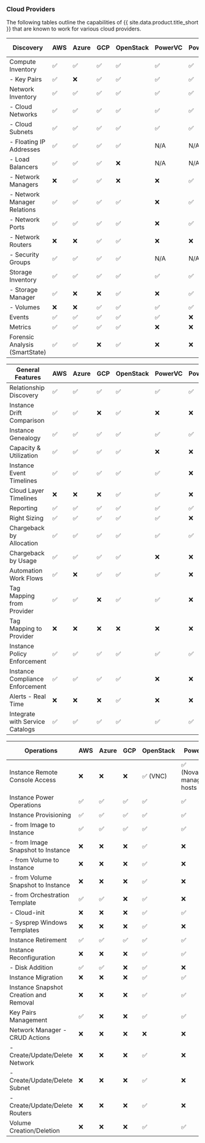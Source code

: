 ### Cloud Providers

The following tables outline the capabilities of {{ site.data.product.title_short }} that are known to work for various cloud providers.

| Discovery                      | AWS | Azure | GCP | OpenStack | PowerVC | PowerVS | IBM VPC | Oracle |
| ------------------------------ | --- | ----- | --- | --------- | ------- | ------- | ------- | ------ |
| Compute Inventory              | ✅  | ✅    | ✅  | ✅        | ✅      | ✅      | ✅     | ✅    |
|   - Key Pairs                  | ✅  | ❌    | ✅  | ✅        | ✅      | ✅      | ✅     | ❌    |
| Network Inventory              | ✅  | ✅    | ✅  | ✅        | ✅      | ✅      | ✅     | ✅    |
|   - Cloud Networks             | ✅  | ✅    | ✅  | ✅        | ✅      | ✅      | ✅     | ✅    |
|   - Cloud Subnets              | ✅  | ✅    | ✅  | ✅        | ✅      | ✅      | ✅     | ✅    |
|   - Floating IP Addresses      | ✅  | ✅    | ✅  | ✅        | N/A     | N/A     | ✅     | ❌    |
|   - Load Balancers             | ✅  | ✅    | ✅  | ❌        | N/A     | N/A     | ✅     | ❌    |
|   - Network Managers           | ❌  | ✅    | ✅  | ❌        | ❌      | ✅      | ✅     | ✅    |
|   - Network Manager Relations  | ✅  | ✅    | ✅  | ✅        | ❌      | ✅      | ✅     | ✅    |
|   - Network Ports              | ✅  | ✅    | ✅  | ✅        | ❌      | ✅      | ✅     | ✅    |
|   - Network Routers            | ❌  | ❌    | ✅  | ✅        | ❌      | ❌      | ✅     | ❌    |
|   - Security Groups            | ✅  | ✅    | ✅  | ✅        | N/A     | N/A     | N/A     | ❌    |
| Storage Inventory              | ✅  | ✅    | ✅  | ✅        | ✅      | ✅      | ✅     | ✅    |
|   - Storage Manager            | ✅  | ❌    | ❌  | ✅        | ❌      | ✅      | ✅     | ❌    |
|   - Volumes                    | ❌  | ❌    | ✅  | ✅        | ✅      | ✅      | ✅     | ✅    |
| Events                         | ✅  | ✅    | ✅  | ✅        | ✅      | ❌      | ✅     | ✅    |
| Metrics                        | ✅  | ✅    | ✅  | ✅        | ❌      | ❌      | ❌     | ✅    |
| Forensic Analysis (SmartState) | ✅  | ✅    | ❌  | ✅        | ❌      | ❌      | ❌     | ❌    |

| General Features                | AWS | Azure | GCP | OpenStack | PowerVC              | PowerVS              | IBM VPC              | Oracle |
| ------------------------------- | --- | ----- | --- | --------- | -------------------- | -------------------- | -------------------- | ------ |
| Relationship Discovery          | ✅  | ✅    | ✅  | ✅        | ✅                   | ✅                   | ✅                   | ✅     |
| Instance Drift Comparison       | ✅  | ✅    | ❌  | ✅        | ❌                   | ❌                   | ❌                   | ❌     |
| Instance Genealogy              | ✅  | ✅    | ✅  | ✅        | ✅                   | ✅                   | ✅                   | ✅     |
| Capacity & Utilization          | ✅  | ✅    | ✅  | ✅        | ❌                   | ❌                   | ❌                   | ✅     |
| Instance Event Timelines        | ✅  | ✅    | ✅  | ✅        | ✅                   | ❌                   | ✅                   | ✅     |
| Cloud Layer Timelines           | ❌  | ❌    | ❌  | ✅        | ✅                   | ❌                   | ❌                   | ❌     |
| Reporting                       | ✅  | ✅    | ✅  | ✅        | ✅                   | ✅                   | ✅                   | ✅     |
| Right Sizing                    | ✅  | ✅    | ✅  | ✅        | ✅                   | ❌                   | ❌                   | ❌     |
| Chargeback by Allocation        | ✅  | ✅    | ✅  | ✅        | ✅                   | ✅                   | ✅                   | ❌     |
| Chargeback by Usage             | ✅  | ✅    | ✅  | ✅        | ❌                   | ❌                   | ❌                   | ❌     |
| Automation Work Flows           | ✅  | ❌    | ✅  | ✅        | ✅                   | ❌                   | ❌                   | ❌     |
| Tag Mapping from Provider       | ✅  | ✅    | ❌  | ✅        | ✅                   | ❌                   | ✅                   | ❌     |
| Tag Mapping to Provider         | ❌  | ❌    | ❌  | ❌        | ❌                   | ❌                   | ❌                   | ❌     |
| Instance Policy Enforcement     | ✅  | ✅    | ✅  | ✅        | ✅                   | ✅                   | ✅                   | ✅     |
| Instance Compliance Enforcement | ✅  | ✅    | ✅  | ✅        | ❌                   | ❌                   | ❌                   | ❌     |
| Alerts - Real Time              | ❌  | ❌    | ❌  | ✅        | ❌                   | ❌                   | ❌                   | ❌     |
| Integrate with Service Catalogs | ✅  | ✅    | ✅  | ✅        | ✅                   | ✅                   | ❌                   | ✅     |

| Operations                             | AWS | Azure | GCP | OpenStack | PowerVC                          | PowerVS  | IBM VPC | Oracle       |
| -------------------------------------- | --- | ----- | --- | --------- | -------------------------------- | -------- | ------- | ------------ |
| Instance Remote Console Access         | ❌  | ❌    | ❌  | ✅ (VNC)  | ✅ (NovaLink-managed hosts only) | ❌       | ❌      | ❌           |
| Instance Power Operations              | ✅  | ✅    | ✅  | ✅        | ✅                               | ✅       | ✅      | ✅           |
| Instance Provisioning                  | ✅  | ✅    | ✅  | ✅        | ✅                               | ✅       | ✅      | ❌           |
|   - from Image to Instance             | ✅  | ✅    | ✅  | ✅        | ✅                               | ✅       | ✅      | ❌           |
|   - from Image Snapshot to Instance    | ❌  | ❌    | ❌  | ✅        | ❌                               | ❌       | ❌      | ❌           |
|   - from Volume to Instance            | ❌  | ❌    | ❌  | ✅        | ❌                               | ❌       | ❌      | ❌           |
|   - from Volume Snapshot to Instance   | ❌  | ❌    | ❌  | ✅        | ❌                               | ❌       | ❌      | ❌           |
|   - from Orchestration Template        | ✅  | ✅    | ❌  | ✅        | ❌                               | ❌       | ❌      | ❌           |
|   - Cloud-init                         | ❌  | ❌    | ❌  | ✅        | ✅                               | ✅       | ❌      | ❌           |
|   - Sysprep Windows Templates          | ❌  | ❌    | ❌  | ✅        | ❌                               | N/A      | N/A     | ❌           |
| Instance Retirement                    | ✅  | ✅    | ✅  | ✅        | ✅                               | ✅       | ❌      | ✅           |
| Instance Reconfiguration               | ❌  | ❌    | ❌  | ✅        | ✅                               | ❌       | ❌      | ❌           |
|   - Disk Addition                      | ✅  | ✅    | ❌  | ✅        | ❌                               | ✅       | ❌      | ❌           |
| Instance Migration                     | ❌  | ❌    | ❌  | ✅        | ✅                               | N/A      | N/A     | ❌           |
| Instance Snapshot Creation and Removal | ❌  | ❌    | ❌  | ✅        | ✅                               | ❌       | ❌      | ❌           |
| Key Pairs Management                   | ✅  | ❌    | ❌  | ✅        | ✅                               | ✅       | ❌      | ❌           |
| Network Manager - CRUD Actions         | ❌  | ❌    | ❌  | ❌        | ❌                               | ❌       | ❌      | ❌           |
|   - Create/Update/Delete Network       | ❌  | ❌    | ❌  | ✅        | ❌                               | ❌       | ✅      | ❌           |
|   - Create/Update/Delete Subnet        | ❌  | ❌    | ❌  | ✅        | ❌                               | ❌       | ✅      | ❌           |
|   - Create/Update/Delete Routers       | ❌  | ❌    | ❌  | ✅        | ❌                               | ❌       | ❌      | ❌           |
| Volume Creation/Deletion               | ❌  | ❌    | ❌  | ✅        | ✅                               | ✅       | ✅      | ❌           |
